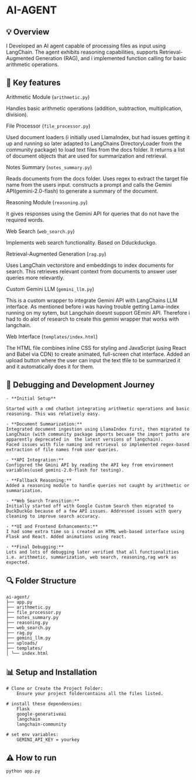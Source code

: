 # AI-AGENT

## 💡 Overview

I Developed an AI agent capable of processing files as input using LangChain. The agent exhibits reasoning capabilities, supports Retrieval-Augmented Generation (RAG), and i implemented function calling for basic arithmetic operations.


## 🧮 Key features


Arithmetic Module (`arithmetic.py`)

Handles basic arithmetic operations (addition, subtraction, multiplication, division).


File Processor (`file_processor.py`)

Used document loaders (i initially used LlamaIndex, but had issues getting it up and running so later adapted to LangChains DirectoryLoader from the community package) to load text files from the docs folder. It returns a list of document objects that are used for summarization and retrieval.


Notes Summary (`notes_summary.py`)

Reads documents from the docs folder.
Uses regex to extract the target file name from the users input. constructs a prompt and calls the Gemini API(gemini-2.0-flash) to generate a summary of the document.


Reasoning Module (`reasoning.py`)

it gives responses using the Gemini API for queries that do not have the required words.


Web Search (`web_search.py`)

Implements web search functionality. Based on Dduckduckgo.


Retrieval-Augmented Generation (`rag.py`)

Uses LangChain vectorstore and embeddings to index documents for search. This retrieves relevant context from documents to answer user queries more relevantly.


Custom Gemini LLM (`gemini_llm.py`)

This is a custom wrapper to integrate Gemini API with LangChains LLM interface. As mentioned before i was having trouble getting Lama-index running on my sytem, but Langchain doesnt support GEmini API. Therefore i had to do alot of research to create this gemini wrapper that works with langchain.


Web Interface (`templates/index.html`)

The HTML file combines inline CSS for styling and JavaScript (using React and Babel via CDN) to create animated, full-screen chat interface. Added an upload button where the user can input the text tfile to be summarized it and it automatically does it for them.


## 🔄 Debugging and Development Journey

```
- **Initial Setup**  

Started with a cmd chatbot integrating arithmetic operations and basic reasoning. This was relatively easy.

- **Document Summarization:**  
Integrated document ingestion using LlamaIndex first, then migrated to LangChain (with community package imports becuase the import paths are apparently deprecated in  the latest versions of langchain). 
Faced issues with file naming and retrieval so implemented regex-based extraction of file names from user queries.

- **API Integration:**  
Configured the Gmini API by reading the API key from environment variables(used gemini-2.0-flash for testing).

- **Fallback Reasoning:**  
Added a reasoning module to handle queries not caught by arithmetic or summarization.

- **Web Search Transition:**  
Initially started off with Google Custom Search then migrated to DuckDuckGo because of a few API issues. Addressed issues with query cleaning to improve search accuracy.
    
- **UI and Frontend Enhancements:**  
I had some extra time so i created an HTML web-based interface using Flask and React. Added animations using react.
    
- **Final Debugging:**  
Lots and lots of debugging later verified that all functionalities i.e. arithmetic, summarization, web search, reasoning,rag work as expected.

```

## 🔍 Folder Structure

```
ai-agent/ 
├── app.py 
├── arithmetic.py 
├── file_processor.py
├── notes_summary.py
├── reasoning.py
├── web_search.py
├── rag.py 
├── gemini_llm.py
├── uploads/
├── templates/ 
│ └── index.html
```

## 📊 Setup and Installation

```
# Clone or Create the Project Folder:
	Ensure your project foldercontains all the files listed.

# install these dependensies:
	Flask 
	google-generativeai 
	langchain 
	langchain-community 
	
# set env variables:
	GEMINI_API_KEY = yourkey
```

## ⚠️ How to run

```
python app.py 
```
